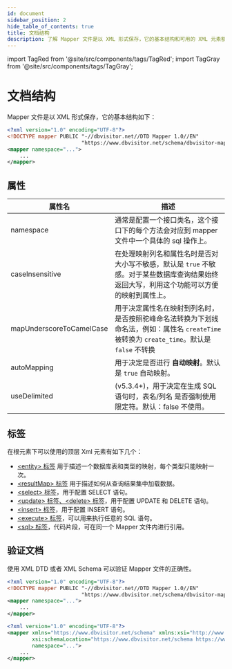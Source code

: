 ```yaml
---
id: document
sidebar_position: 2
hide_table_of_contents: true
title: 文档结构
description: 了解 Mapper 文件是以 XML 形式保存，它的基本结构和可用的 XML 元素额。
---
```

import TagRed from '@site/src/components/tags/TagRed';
import TagGray from '@site/src/components/tags/TagGray';

# 文档结构

Mapper 文件是以 XML 形式保存，它的基本结构如下：

```xml
<?xml version="1.0" encoding="UTF-8"?>
<!DOCTYPE mapper PUBLIC "-//dbvisitor.net//DTD Mapper 1.0//EN"
                        "https://www.dbvisitor.net/schema/dbvisitor-mapper.dtd">
<mapper namespace="...">
    ...
</mapper>
```

## 属性

| 属性名                      | 描述                                                                                                  |
|--------------------------|-----------------------------------------------------------------------------------------------------|
| namespace                | <TagRed/> 通常是配置一个接口类名，这个接口下的每个方法会对应到 mapper 文件中一个具体的 sql 操作上。                                       |
| caseInsensitive          | <TagGray/> 在处理映射列名和属性名时是否对大小写不敏感，默认是 `true` 不敏感。对于某些数据库查询结果始终返回大写，利用这个功能可以方便的映射到属性上。                |
| mapUnderscoreToCamelCase | <TagGray/> 用于决定属性名在映射到列名时，是否按照驼峰命名法转换为下划线命名法，例如：属性名 `createTime` 被转换为 `create_time`。默认是 `false` 不转换 |
| autoMapping              | <TagGray/> 用于决定是否进行 **自动映射**。默认是 `true` 自动映射。                                                       |
| useDelimited             | <TagGray/> (v5.3.4+)，用于决定在生成 SQL 语句时，表名/列名 是否强制使用限定符。默认：false 不使用。                                  |

## 标签

在根元素下可以使用的顶层 Xml 元素有如下几个：

- [&lt;entity&gt; 标签](./entity_map) 用于描述一个数据库表和类型的映射，每个类型只能映射一次。
- [&lt;resultMap&gt; 标签](./result_map) 用于描述如何从查询结果集中加载数据。
- [&lt;select&gt; 标签](./sql_element#select)，用于配置 SELECT 语句。
- [&lt;update&gt; 标签、&lt;delete&gt; 标签](./sql_element#update_delete)，用于配置 UPDATE 和 DELETE 语句。
- [&lt;insert&gt; 标签](./sql_element#insert)，用于配置 INSERT 语句。
- [&lt;execute&gt; 标签](./sql_element#execute)，可以用来执行任意的 SQL 语句。
- [&lt;sql&gt; 标签](./sql_element#sql)，代码片段，可在同一个 Mapper 文件内进行引用。

## 验证文档

使用 XML DTD 或者 XML Schema 可以验证 Mapper 文件的正确性。

```xml title='例：使用 DTD 验证'
<?xml version="1.0" encoding="UTF-8"?>
<!DOCTYPE mapper PUBLIC "-//dbvisitor.net//DTD Mapper 1.0//EN"
                        "https://www.dbvisitor.net/schema/dbvisitor-mapper.dtd">
<mapper namespace="...">
    ...
</mapper>
```

```xml title='例：使用 XML Schema 验证'
<?xml version="1.0" encoding="UTF-8"?>
<mapper xmlns="https://www.dbvisitor.net/schema" xmlns:xsi="http://www.w3.org/2001/XMLSchema-instance"
        xsi:schemaLocation="https://www.dbvisitor.net/schema https://www.dbvisitor.net/schema/dbvisitor-mapper.xsd"
        namespace="...">
    ...
</mapper>
```
